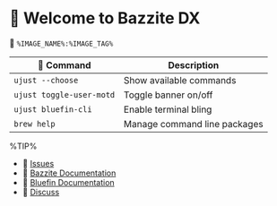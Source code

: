 # 󱍢 Welcome to Bazzite DX
󱋩 `%IMAGE_NAME%:%IMAGE_TAG%`

|  Command | Description |
| ------- | ----------- |
| `ujust --choose`  | Show available commands  |
| `ujust toggle-user-motd` | Toggle banner on/off | 
| `ujust bluefin-cli` | Enable terminal bling | 
| `brew help` | Manage command line packages | 

%TIP%

- 󰊤 [Issues](https://github.com/Sparkrai/bazzite-dx/issues)
- 󰊤 [Bazzite Documentation](https://universal-blue.discourse.group/docs?topic=561)
- 󰈙 [Bluefin Documentation](http://docs.projectbluefin.io/)     
- 󰊌 [Discuss](https://universal-blue.discourse.group/c/bazzite/5)